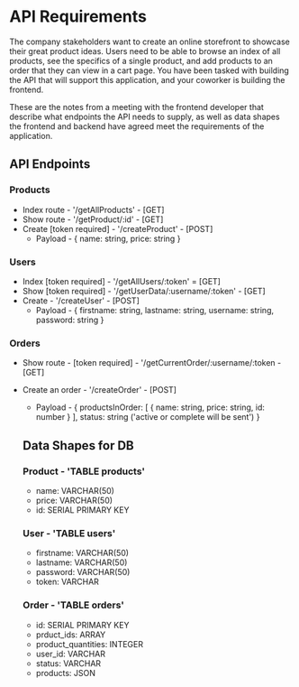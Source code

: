 # API Requirements
The company stakeholders want to create an online storefront to showcase their great product ideas. Users need to be able to browse an index of all products, see the specifics of a single product, and add products to an order that they can view in a cart page. You have been tasked with building the API that will support this application, and your coworker is building the frontend.

These are the notes from a meeting with the frontend developer that describe what endpoints the API needs to supply, as well as data shapes the frontend and backend have agreed meet the requirements of the application. 

## API Endpoints
### Products
- Index route - '/getAllProducts' - [GET]
- Show route - '/getProduct/:id' - [GET]
- Create [token required] - '/createProduct' - [POST]
  - Payload - { name: string, price: string }

### Users
- Index [token required] - '/getAllUsers/:token' = [GET]
- Show [token required] - '/getUserData/:username/:token' - [GET]
- Create - '/createUser' - [POST]
  - Payload - { firstname: string, lastname: string, username: string, password: string }

### Orders
- Show route - [token required] - '/getCurrentOrder/:username/:token - [GET]
- Create an order - '/createOrder' - [POST]
  - Payload - { productsInOrder: [ { name: string, price: string, id: number } ], status: string ('active or complete will be sent') }

  ## Data Shapes for DB

  ### Product - 'TABLE products'
  - name: VARCHAR(50)
  - price: VARCHAR(50)
  - id: SERIAL PRIMARY KEY
  ### User - 'TABLE users'
  - firstname: VARCHAR(50)
  - lastname: VARCHAR(50)
  - password: VARCHAR(50)
  - token: VARCHAR

  ### Order - 'TABLE orders'
  - id: SERIAL PRIMARY KEY
  - prduct_ids: ARRAY
  - product_quantities: INTEGER
  - user_id: VARCHAR
  - status: VARCHAR
  - products: JSON
